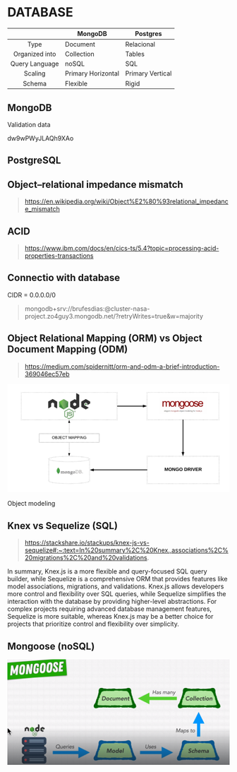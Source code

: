 # DATABASE

|                | MongoDB            | Postgres         |
|:--------------:|--------------------|------------------|
| Type           | Document           | Relacional       |
| Organized into | Collection         | Tables           |
| Query Language | noSQL              | SQL              |
| Scaling        | Primary Horizontal | Primary Vertical |
| Schema         | Flexible           | Rigid            |

## MongoDB

Validation data

dw9wPWyJLAQh9XAo

## PostgreSQL



## Object–relational impedance mismatch

> https://en.wikipedia.org/wiki/Object%E2%80%93relational_impedance_mismatch


## ACID

> https://www.ibm.com/docs/en/cics-ts/5.4?topic=processing-acid-properties-transactions

## Connectio with database

CIDR = 0.0.0.0/0

> mongodb+srv://brufesdias:<password>@cluster-nasa-project.zo4guy3.mongodb.net/?retryWrites=true&w=majority

## Object Relational Mapping (ORM) vs Object Document Mapping (ODM)

> https://medium.com/spidernitt/orm-and-odm-a-brief-introduction-369046ec57eb

![nosql-driver-odm](../images/nosql-driver-odm.png)

Object modeling

## Knex vs Sequelize (SQL)

> https://stackshare.io/stackups/knex-js-vs-sequelize#:~:text=In%20summary%2C%20Knex.,associations%2C%20migrations%2C%20and%20validations.

In summary, Knex.js is a more flexible and query-focused SQL query builder, while Sequelize is a comprehensive ORM that provides features like model associations, migrations, and validations. Knex.js allows developers more control and flexibility over SQL queries, while Sequelize simplifies the interaction with the database by providing higher-level abstractions. For complex projects requiring advanced database management features, Sequelize is more suitable, whereas Knex.js may be a better choice for projects that prioritize control and flexibility over simplicity.

## Mongoose (noSQL)

![mongoose](../images/mongoose.png)